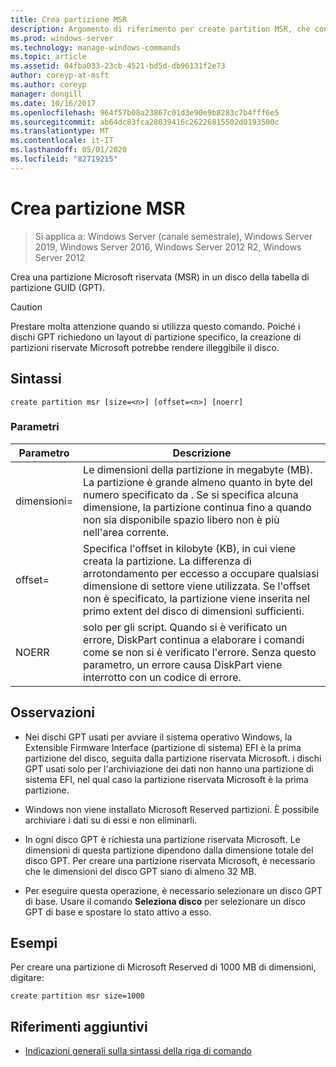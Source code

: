 ```yaml
---
title: Crea partizione MSR
description: Argomento di riferimento per create partition MSR, che consente di creare una partizione Microsoft riservata (MSR) in un disco GPT (GUID Partition Table).
ms.prod: windows-server
ms.technology: manage-windows-commands
ms.topic: article
ms.assetid: 04fba033-23cb-4521-bd5d-db96131f2e73
author: coreyp-at-msft
ms.author: coreyp
manager: dongill
ms.date: 10/16/2017
ms.openlocfilehash: 964f57b08a23867c01d3e90e9b8283c7b4fff6e5
ms.sourcegitcommit: ab64dc83fca28039416c26226815502d0193500c
ms.translationtype: MT
ms.contentlocale: it-IT
ms.lasthandoff: 05/01/2020
ms.locfileid: "82719215"
---
```

# <a name="create-partition-msr"></a>Crea partizione MSR

> Si applica a: Windows Server (canale semestrale), Windows Server 2019, Windows Server 2016, Windows Server 2012 R2, Windows Server 2012

Crea una partizione Microsoft riservata (MSR) in un disco della tabella di partizione GUID (GPT).
  
> [!CAUTION]  
> Prestare molta attenzione quando si utilizza questo comando. Poiché i dischi GPT richiedono un layout di partizione specifico, la creazione di partizioni riservate Microsoft potrebbe rendere illeggibile il disco.
  
## <a name="syntax"></a>Sintassi  
  
```  
create partition msr [size=<n>] [offset=<n>] [noerr]  
```  
  
### <a name="parameters"></a>Parametri  
  
|  Parametro  |                                                                                                                         Descrizione                                                                                                                         |
|-------------|-------------------------------------------------------------------------------------------------------------------------------------------------------------------------------------------------------------------------------------------------------------|
|  dimensioni\=<n>  |               Le dimensioni della partizione in megabyte \(MB\). La partizione è grande almeno quanto in byte del numero specificato da <n>. Se si specifica alcuna dimensione, la partizione continua fino a quando non sia disponibile spazio libero non è più nell'area corrente.               |
| offset\=<n> | Specifica l'offset in kilobyte \(KB\), in cui viene creata la partizione. La differenza di arrotondamento per eccesso a occupare qualsiasi dimensione di settore viene utilizzata. Se l'offset non è specificato, la partizione viene inserita nel primo extent del disco di dimensioni sufficienti. |
|    NOERR    |                            solo per gli script. Quando si è verificato un errore, DiskPart continua a elaborare i comandi come se non si è verificato l'errore. Senza questo parametro, un errore causa DiskPart viene interrotto con un codice di errore.                             |
  
## <a name="remarks"></a>Osservazioni  
  
-   Nei dischi GPT usati per avviare il sistema operativo Windows, la Extensible Firmware Interface \(partizione di sistema\) EFI è la prima partizione del disco, seguita dalla partizione riservata Microsoft. i dischi GPT usati solo per l'archiviazione dei dati non hanno una partizione di sistema EFI, nel qual caso la partizione riservata Microsoft è la prima partizione.  
  
-   Windows non viene installato Microsoft Reserved partizioni. È possibile archiviare i dati su di essi e non eliminarli.  
  
-   In ogni disco GPT è richiesta una partizione riservata Microsoft. Le dimensioni di questa partizione dipendono dalla dimensione totale del disco GPT. Per creare una partizione riservata Microsoft, è necessario che le dimensioni del disco GPT siano di almeno 32 MB.  
  
-   Per eseguire questa operazione, è necessario selezionare un disco GPT di base. Usare il comando **Seleziona disco** per selezionare un disco GPT di base e spostare lo stato attivo a esso.  
  
## <a name="examples"></a>Esempi  
Per creare una partizione di Microsoft Reserved di 1000 MB di dimensioni, digitare:  
  
```  
create partition msr size=1000  
```  
  
## <a name="additional-references"></a>Riferimenti aggiuntivi  
- [Indicazioni generali sulla sintassi della riga di comando](command-line-syntax-key.md)  
  

  

